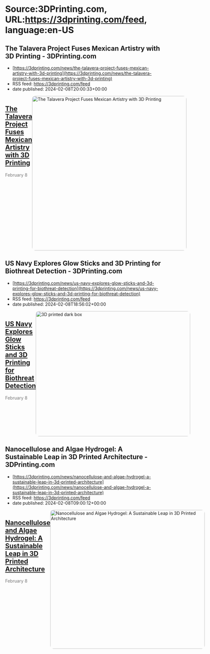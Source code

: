 # Source:3DPrinting.com, URL:https://3dprinting.com/feed, language:en-US

## The Talavera Project Fuses Mexican Artistry with 3D Printing - 3DPrinting.com
 - [https://3dprinting.com/news/the-talavera-project-fuses-mexican-artistry-with-3d-printing](https://3dprinting.com/news/the-talavera-project-fuses-mexican-artistry-with-3d-printing)
 - RSS feed: https://3dprinting.com/feed
 - date published: 2024-02-08T20:00:33+00:00

<div style="display: flex;"><div><h2><a href="https://3dprinting.com/news/the-talavera-project-fuses-mexican-artistry-with-3d-printing/" target="_blank">The Talavera Project Fuses Mexican Artistry with 3D Printing</a></h2><span style="color: #777; font-size: 14px; margin-top: auto;">February 8</span></div><div><img alt="The Talavera Project Fuses Mexican Artistry with 3D Printing" class="attachment-singular-featured-thumb size-singular-featured-thumb wp-post-image" height="500" src="https://3dprinting.com/wp-content/uploads/image4-72-500x500.jpg" style="border-radius: 10px; overflow: hidden;" width="500" /></div></div>

## US Navy Explores Glow Sticks and 3D Printing for Biothreat Detection - 3DPrinting.com
 - [https://3dprinting.com/news/us-navy-explores-glow-sticks-and-3d-printing-for-biothreat-detection](https://3dprinting.com/news/us-navy-explores-glow-sticks-and-3d-printing-for-biothreat-detection)
 - RSS feed: https://3dprinting.com/feed
 - date published: 2024-02-08T18:56:02+00:00

<div style="display: flex;"><div><h2><a href="https://3dprinting.com/news/us-navy-explores-glow-sticks-and-3d-printing-for-biothreat-detection/" target="_blank">US Navy Explores Glow Sticks and 3D Printing for Biothreat Detection</a></h2><span style="color: #777; font-size: 14px; margin-top: auto;">February 8</span></div><div><img alt="3D printed dark box" class="attachment-singular-featured-thumb size-singular-featured-thumb wp-post-image" height="405" src="https://3dprinting.com/wp-content/uploads/image2-150-500x405.png" style="border-radius: 10px; overflow: hidden;" width="500" /></div></div>

## Nanocellulose and Algae Hydrogel: A Sustainable Leap in 3D Printed Architecture - 3DPrinting.com
 - [https://3dprinting.com/news/nanocellulose-and-algae-hydrogel-a-sustainable-leap-in-3d-printed-architecture](https://3dprinting.com/news/nanocellulose-and-algae-hydrogel-a-sustainable-leap-in-3d-printed-architecture)
 - RSS feed: https://3dprinting.com/feed
 - date published: 2024-02-08T09:00:12+00:00

<div style="display: flex;"><div><h2><a href="https://3dprinting.com/news/nanocellulose-and-algae-hydrogel-a-sustainable-leap-in-3d-printed-architecture/" target="_blank">Nanocellulose and Algae Hydrogel: A Sustainable Leap in 3D Printed Architecture</a></h2><span style="color: #777; font-size: 14px; margin-top: auto;">February 8</span></div><div><img alt="Nanocellulose and Algae Hydrogel: A Sustainable Leap in 3D Printed Architecture" class="attachment-singular-featured-thumb size-singular-featured-thumb wp-post-image" height="449" src="https://3dprinting.com/wp-content/uploads/image1-91-500x449.jpg" style="border-radius: 10px; overflow: hidden;" width="500" /></div></div>

